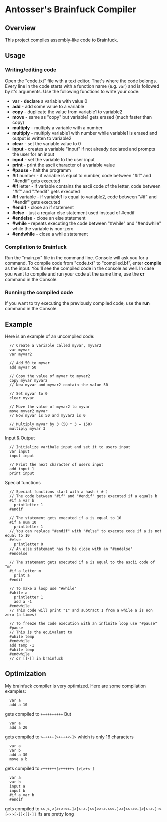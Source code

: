 # Antosser's Brainfuck Compiler
## Overview
This project compiles assembly-like code to Brainfuck.

## Usage
### Writing/editing code
Open the "code.txt" file with a text editor. That's where the code belongs.  
Every line in the code starts with a function name (e.g. `var`) and is followed by it's arguments.
Use the following functions to write your code: 
- **var** <variable name> - **declare** a variable with value 0
- **add** <declared variable> <number> - add some value to a variable
- **copy** <variable1> <variable2> - duplicate the value from variable1 to variable2
- **move** <variable1> <variable2> - same as "copy" but variable1 gets erased (much faster than copy)
- **multiply** <variable> <number> - multiply a variable with a number
- **multiply** <variable1> <variable2> <number> - multiply variable1 with number while variable1 is erased and output is written to variable2
- **clear** <variable> - set the variable value to 0
- **input** - creates a variable "input" if not already declared and prompts the user for an input
- **input** <variable> - set the variable to the user input
- **print** <variable> - print the ascii character of a variable value
- **#pause** - halt the programm
- **#if** <variable> number <number> - if variable is equal to number, code between "#if" and "#endif" gets executed
- **#if** <variable> letter <letter> - if variable contains the ascii code of the letter, code between "#if" and "#endif" gets executed
- **#if** <variable1> variable <variable2> - if variable1 is equal to variable2, code between "#if" and "#endif" gets executed
- **#endif** - close an if statement
- **#else** - just a regular else statement used instead of #endif
- **#endelse** - close an else statement
- **#while** <variable> - repeats executing the code between "#while" and "#endwhile" while the variable is non-zero
- **#endwhile** - close a while statement

### Compilation to Brainfuck
Run the "main.py" file in the command line. Console will ask you for a command.
To compile code from "code.txt" to "compiled.bf", enter **compile** as the input.
You'll see the compiled code in the console as well.
In case you want to compile and run your code at the same time, use  the **cr** command in the Console.

### Running the compiled code
If you want to try executing the previously compiled code, use the **run** command in the Console.

## Example
Here is an example of an uncompiled code:
```
  // Create a variable called myvar, myvar2
  var myvar
  var myvar2
  
  // Add 50 to myvar
  add myvar 50
  
  // Copy the value of myvar to myvar2
  copy myvar myvar2
  // Now myvar and myvar2 contain the value 50
  
  // Set myvar to 0
  clear myvar
  
  // Move the value of myvar2 to myvar
  move myvar2 myvar
  // Now myvar is 50 and myvar2 is 0
  
  // Multiply myvar by 3 (50 * 3 = 150)
  multiply myvar 3
```
Input & Output
```
  // Initialize varibale input and set it to users input
  var input
  input input
  
  // Print the next character of users input
  add input 1
  print input
```
Special functions
```
  // Special functions start with a hash ( # )
  // The code between "#if" and "#endif" gets executed if a equals b
  #if a var b
    printletter 1
  #endif
  
  // The statement gets executed if a is equal to 10
  #if a num 10
    printletter 1
  // You can replace "#endif" with "#else" to execute code if a is not equal to 10
  #else
    printletter 0
  // An else statement has to be close with an "#endelse"
  #endelse
  
  // The statement gets executed if a is equal to the ascii code of "m"
  #if a letter m
    print a
  #endif
  
  // To make a loop use "#while"
  #while a
    printletter 1
    add a -1
  #endwhile
  // This code will print "1" and subtract 1 from a while a is non zero (a times)
  
  // To freeze the code execution with an infinite loop use "#pause"
  #pause
  // This is the equivalent to
  #while temp
  #endwhile
  add temp -1
  #while temp
  #endwhile
  // or []-[] in brainfuck
```
  
## Optimization
My brainfuck compiler is very optimized. Here are some compilation examples:
```
  var a
  add a 10
```
gets compiled to
```++++++++++```
But
```
  var a
  add a 20
```
gets compiled to
```>+++++[>++++<-]>```
which is only 16 characters
  
```
  var a
  var b
  add a 30
  move a b
```
gets compiled to
```>++++++[>+++++<-]>[>+<-]```

```
  var a
  var b
  input a
  input b
  #if a var b
  #endif
```
gets compiled to
```>>,>,<[<+<+>>-]<[>+<-]>>[<<+<->>>-]<<[>>+<<-]<[>+<-]+>[<->[-]]<[[-]]```
ifs are pretty long